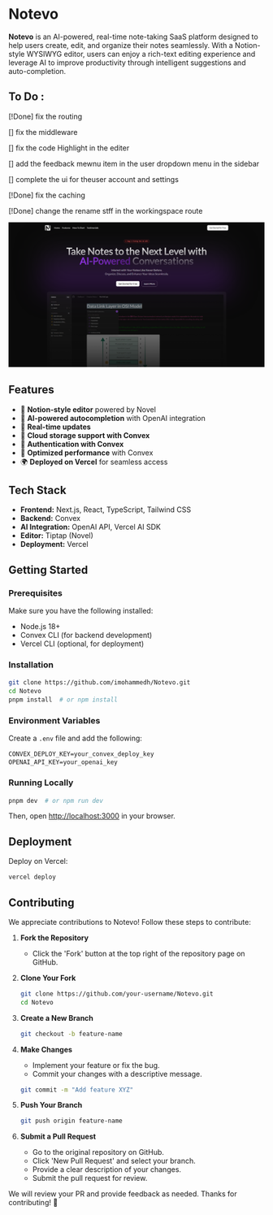 # Notevo
 
 **Notevo** is an AI-powered, real-time note-taking SaaS platform designed to help users create, edit, and organize their notes seamlessly. With a Notion-style WYSIWYG editor, users can enjoy a rich-text editing experience and leverage AI to improve productivity through intelligent suggestions and auto-completion.
 
 ## To Do :
 
 [!Done] fix the routing
 
 [] fix the middleware
 
 [] fix the code Highlight in the editer
 
 [] add the feedback mewnu item in the user dropdown menu in the sidebar
 
 [] complete the ui for theuser account and settings 
 
 [!Done] fix the caching
 
 [!Done] change the rename stff in the workingspace route
 
 
 ![Home Page](showCase_imgs/HomePage.png)
 
 ## Features
 
 - 📝 **Notion-style editor** powered by Novel
 - 🤖 **AI-powered autocompletion** with OpenAI integration
 - 🔄 **Real-time updates**
 - 📂 **Cloud storage support with Convex**
 - 🔐 **Authentication with Convex**
 - 🚀 **Optimized performance** with Convex
 - 🌍 **Deployed on Vercel** for seamless access
 
 ## Tech Stack
 
 - **Frontend:** Next.js, React, TypeScript, Tailwind CSS
 - **Backend:** Convex
 - **AI Integration:** OpenAI API, Vercel AI SDK
 - **Editor:** Tiptap (Novel)
 - **Deployment:** Vercel
 
 ## Getting Started
 
 ### Prerequisites
 Make sure you have the following installed:
 - Node.js 18+
 - Convex CLI (for backend development)
 - Vercel CLI (optional, for deployment)
 
 ### Installation
 ```bash
 git clone https://github.com/imohammedh/Notevo.git
 cd Notevo
 pnpm install  # or npm install
 ```
 
 ### Environment Variables
 Create a `.env` file and add the following:
 ```env
 CONVEX_DEPLOY_KEY=your_convex_deploy_key
 OPENAI_API_KEY=your_openai_key
 ```
 
 ### Running Locally
 ```bash
 pnpm dev  # or npm run dev
 ```
 Then, open [http://localhost:3000](http://localhost:3000) in your browser.
 
 ## Deployment
 Deploy on Vercel:
 ```bash
 vercel deploy
 ```
 
 ## Contributing
 We appreciate contributions to Notevo! Follow these steps to contribute:
 
 1. **Fork the Repository**
    - Click the 'Fork' button at the top right of the repository page on GitHub.
 
 2. **Clone Your Fork**
    ```bash
    git clone https://github.com/your-username/Notevo.git
    cd Notevo
    ```
 
 3. **Create a New Branch**
    ```bash
    git checkout -b feature-name
    ```
 
 4. **Make Changes**
    - Implement your feature or fix the bug.
    - Commit your changes with a descriptive message.
    ```bash
    git commit -m "Add feature XYZ"
    ```
 
 5. **Push Your Branch**
    ```bash
    git push origin feature-name
    ```
 
 6. **Submit a Pull Request**
    - Go to the original repository on GitHub.
    - Click 'New Pull Request' and select your branch.
    - Provide a clear description of your changes.
    - Submit the pull request for review.
 
 We will review your PR and provide feedback as needed. Thanks for contributing! 🚀
